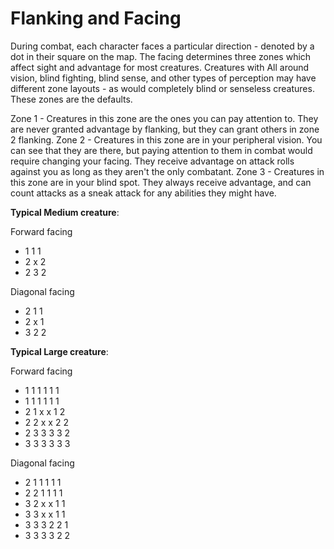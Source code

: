 Flanking and Facing
====

During combat, each character faces a particular direction - denoted by a dot in their square on the map.  The facing determines three zones which affect sight and advantage for most creatures.  Creatures with All around vision, blind fighting, blind sense, and other types of perception may have different zone layouts - as would completely blind or senseless creatures.  These zones are the defaults.

Zone 1 - Creatures in this zone are the ones you can pay attention to.  They are never granted advantage by flanking, but they can grant others in zone 2 flanking.
Zone 2 - Creatures in this zone are in your peripheral vision.  You can see that they are there, but paying attention to them in combat would require changing your facing.  They receive advantage on attack rolls against you as long as they aren't the only combatant.
Zone 3 - Creatures in this zone are in your blind spot.  They always receive advantage, and can count attacks as a sneak attack for any abilities they might have.


__Typical Medium creature__:

Forward facing
* 1 1 1 
* 2 x 2
* 2 3 2

Diagonal facing
* 2 1 1
* 2 x 1
* 3 2 2


__Typical Large creature__:

Forward facing
* 1 1 1 1 1 1
* 1 1 1 1 1 1
* 2 1 x x 1 2
* 2 2 x x 2 2
* 2 3 3 3 3 2
* 3 3 3 3 3 3

Diagonal facing
* 2 1 1 1 1 1
* 2 2 1 1 1 1
* 3 2 x x 1 1
* 3 3 x x 1 1
* 3 3 3 2 2 1
* 3 3 3 3 2 2
